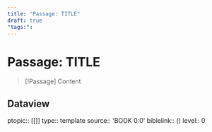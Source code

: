 ```yaml
---
title: "Passage: TITLE"
draft: true
"tags:":
---
```


# Passage: TITLE
> [!Passage]
> Content

## Dataview
ptopic:: [[]]
type:: template
source:: 'BOOK 0:0'
biblelink:: ()
level:: 0